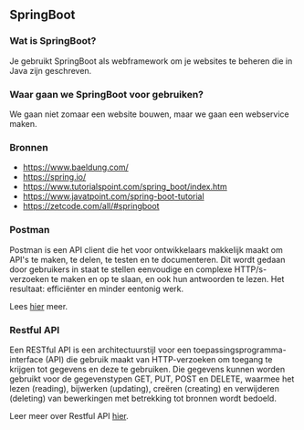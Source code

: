 ## SpringBoot

### Wat is SpringBoot?
Je gebruikt SpringBoot als webframework om je websites te beheren die in Java zijn geschreven.

### Waar gaan we SpringBoot voor gebruiken?
We gaan niet zomaar een website bouwen, maar we gaan een webservice maken.

### Bronnen

- https://www.baeldung.com/
- https://spring.io/
- https://www.tutorialspoint.com/spring_boot/index.htm
- https://www.javatpoint.com/spring-boot-tutorial
- https://zetcode.com/all/#springboot

### Postman

Postman is een API client die het voor ontwikkelaars makkelijk maakt om API's te maken, te delen, te testen en te documenteren. Dit wordt gedaan door gebruikers in staat te stellen eenvoudige en complexe HTTP/s-verzoeken te maken en op te slaan, en ook hun antwoorden te lezen. Het resultaat: efficiënter en minder eentonig werk.

Lees [hier](postman.md) meer.

### Restful API

Een RESTful API is een architectuurstijl voor een toepassingsprogramma-interface (API) die gebruik maakt van HTTP-verzoeken om toegang te krijgen tot gegevens en deze te gebruiken. Die gegevens kunnen worden gebruikt voor de gegevenstypen GET, PUT, POST en DELETE, waarmee het lezen (reading), bijwerken (updating), creëren (creating) en verwijderen (deleting) van bewerkingen met betrekking tot bronnen wordt bedoeld.

Leer meer over Restful API [hier](restful_api.md).